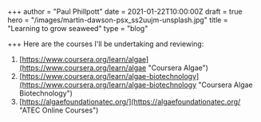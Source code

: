 +++
author = "Paul Phillpott"
date = 2021-01-22T10:00:00Z
draft = true
hero = "/images/martin-dawson-psx_ss2uujm-unsplash.jpg"
title = "Learning to grow seaweed"
type = "blog"

+++
Here are the courses I'll be undertaking and reviewing:

1. [https://www.coursera.org/learn/algae](https://www.coursera.org/learn/algae "Coursera Algae")
2. [https://www.coursera.org/learn/algae-biotechnology](https://www.coursera.org/learn/algae-biotechnology "Coursera Algae Biotechnology")
3. [https://algaefoundationatec.org/](https://algaefoundationatec.org/ "ATEC Online Courses")
